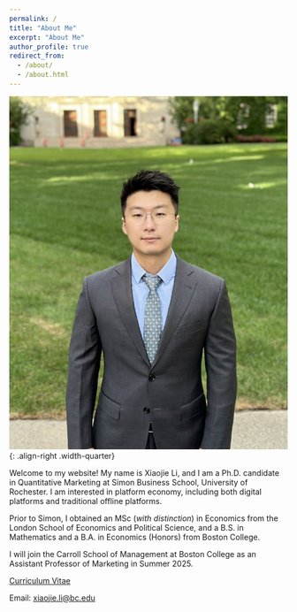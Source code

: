 ```yaml
---
permalink: /
title: "About Me"
excerpt: "About Me"
author_profile: true
redirect_from: 
  - /about/
  - /about.html
---
```


![](/images/profile_pic.jpg){: .align-right .width-quarter}

Welcome to my website! My name is Xiaojie Li, and I am a Ph.D. candidate in Quantitative Marketing at Simon Business School, University of Rochester. I am interested in platform economy, including both digital platforms and traditional offline platforms.

<!-- advised by Professors [Paul B. Ellickson](http://paulellickson.com/) and [Yufeng Huang](https://sites.google.com/site/yufenghuangphd). -->

Prior to Simon, I obtained an MSc (*with distinction*) in Economics from the London School of Economics and Political Science, and a B.S. in Mathematics and a B.A. in Economics (Honors) from Boston College.

I will join the Carroll School of Management at Boston College as an Assistant Professor of Marketing in Summer 2025.

[Curriculum Vitae](http://xiaojieli.info/files/XiaojieLi_CV.pdf)

Email: xiaojie.li@bc.edu